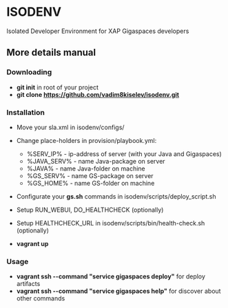 
ISODENV
=======
Isolated Developer Environment for XAP Gigaspaces developers

## More details manual
### Downloading
- **git init** in root of your project
- **git clone https://github.com/vadim8kiselev/isodenv.git**

### Installation
- Move your sla.xml in isodenv/configs/
   
- Change place-holders in provision/playbook.yml:
  - %SERV_IP% - ip-address of server (with your Java and Gigaspaces)
  - %JAVA_SERV% - name Java-package on server 
  - %JAVA% - name Java-folder on machine
  - %GS_SERV% - name GS-package on server
  - %GS_HOME% - name GS-folder on machine

- Configurate your **gs.sh** commands in isodenv/scripts/deploy_script.sh 
- Setup RUN_WEBUI, DO_HEALTHCHECK (optionally)
- Setup HEALTHCHECK_URL in isodenv/scripts/bin/health-check.sh (optionally)
- **vagrant up**


### Usage
- **vagrant ssh --command "service gigaspaces deploy"** for deploy artifacts
- **vagrant ssh --command "service gigaspaces help"** for discover about other commands
